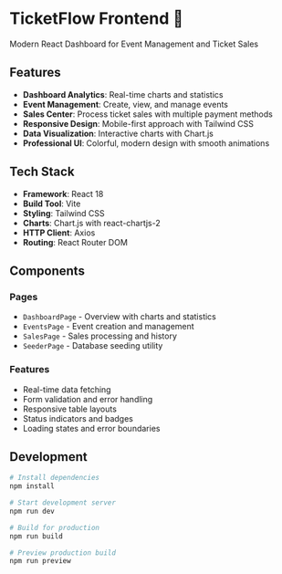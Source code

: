 # TicketFlow Frontend 🎨

Modern React Dashboard for Event Management and Ticket Sales

## Features

- **Dashboard Analytics**: Real-time charts and statistics
- **Event Management**: Create, view, and manage events
- **Sales Center**: Process ticket sales with multiple payment methods
- **Responsive Design**: Mobile-first approach with Tailwind CSS
- **Data Visualization**: Interactive charts with Chart.js
- **Professional UI**: Colorful, modern design with smooth animations

## Tech Stack

- **Framework**: React 18
- **Build Tool**: Vite
- **Styling**: Tailwind CSS
- **Charts**: Chart.js with react-chartjs-2
- **HTTP Client**: Axios
- **Routing**: React Router DOM

## Components

### Pages
- `DashboardPage` - Overview with charts and statistics
- `EventsPage` - Event creation and management
- `SalesPage` - Sales processing and history
- `SeederPage` - Database seeding utility

### Features
- Real-time data fetching
- Form validation and error handling
- Responsive table layouts
- Status indicators and badges
- Loading states and error boundaries

## Development

```bash
# Install dependencies
npm install

# Start development server
npm run dev

# Build for production
npm run build

# Preview production build
npm run preview